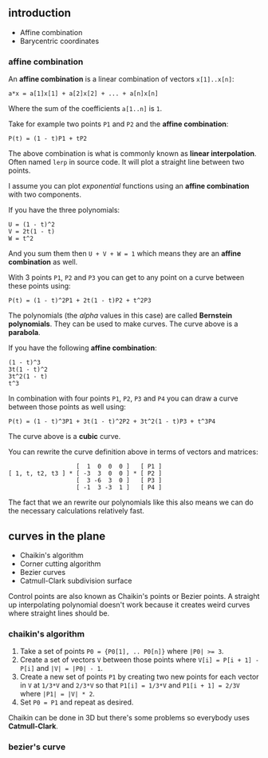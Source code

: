 ## introduction
* Affine combination
* Barycentric coordinates

### affine combination
An **affine combination** is a linear combination of vectors `x[1]..x[n]`:
```
a*x = a[1]x[1] + a[2]x[2] + ... + a[n]x[n]
```
Where the sum of the coefficients `a[1..n]` is `1`.

Take for example two points `P1` and `P2` and the **affine combination**:
```
P(t) = (1 - t)P1 + tP2
```

The above combination is what is commonly known as **linear interpolation**. Often named `lerp` in source code. It will plot a straight line between two points.

I assume you can plot *exponential* functions using an **affine combination** with two components.

If you have the three polynomials:
```
U = (1 - t)^2
V = 2t(1 - t)
W = t^2
```

And you sum them then `U + V + W = 1` which means they are an **affine combination** as well. 

With 3 points `P1`, `P2` and `P3` you can get to any point on a curve between these points using: 
```
P(t) = (1 - t)^2P1 + 2t(1 - t)P2 + t^2P3
```

The polynomials (the *alpha* values in this case) are called **Bernstein polynomials**. They can be used to make curves. The curve above is a **parabola**.

If you have the following **affine combination**:
```
(1 - t)^3
3t(1 - t)^2
3t^2(1 - t)
t^3
```

In combination with four points `P1`, `P2`, `P3` and `P4` you can draw a curve between those points as well using:
```
P(t) = (1 - t)^3P1 + 3t(1 - t)^2P2 + 3t^2(1 - t)P3 + t^3P4
```

The curve above is a **cubic** curve.

You can rewrite the curve definition above in terms of vectors and matrices:
```
                   [  1  0  0  0 ]   [ P1 ]
[ 1, t, t2, t3 ] * [ -3  3  0  0 ] * [ P2 ]
                   [  3 -6  3  0 ]   [ P3 ]
                   [ -1  3 -3  1 ]   [ P4 ] 
```

The fact that we an rewrite our polynomials like this also means we can do the necessary calculations relatively fast.

## curves in the plane
* Chaikin's algorithm
* Corner cutting algorithm
* Bezier curves
* Catmull-Clark subdivision surface

Control points are also known as Chaikin's points or Bezier points. A straight up interpolating polynomial doesn't work because it creates weird curves where straight lines should be.

### chaikin's algorithm
1. Take a set of points `P0 = {P0[1], .. P0[n]}` where `|P0| >= 3`.
2. Create a set of vectors `V` between those points where `V[i] = P[i + 1] - P[i]` and `|V| = |P0| - 1`.
3. Create a new set of points `P1` by creating two new points for each vector in `V` at `1/3*V` and `2/3*V` so that `P1[i] = 1/3*V` and `P1[i + 1] = 2/3V` where `|P1| = |V| * 2`.
4. Set `P0 = P1` and repeat as desired.

Chaikin can be done in 3D but there's some problems so everybody uses **Catmull-Clark**.

### bezier's curve




